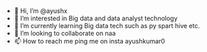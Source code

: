 - 👋 Hi, I’m @ayushx
- 👀 I’m interested in Big data and data analyst technology 
- 🌱 I’m currently learning Big data tech such as py spart hive etc.
- 💞️ I’m looking to collaborate on naa
- 📫 How to reach me ping me on insta ayushkumar0

<!---
ayushx/ayushx is a ✨ special ✨ repository because its `README.md` (this file) appears on your GitHub profile.
You can click the Preview link to take a look at your changes.
--->
